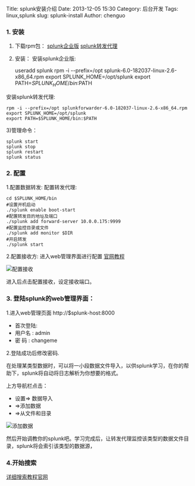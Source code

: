 Title: splunk安装介绍
Date: 2013-12-05 15:30
Category: 后台开发
Tags: linux,splunk
slug: splunk-install
Author: chenguo

### 1. 安装

1) 下载rpm包：
[splunk企业版](http://download.splunk.com/releases/6.0/splunk/linux/splunk-6.0-182037-linux-2.6-x86_64.rpm)
[splunk转发代理](http://download.splunk.com/releases/6.0/universalforwarder/linux/splunkforwarder-6.0-182037-linux-2.6-x86_64.rpm)

2) 安装：
安装splunk企业版:

    useradd splunk
    rpm -i --prefix=/opt splunk-6.0-182037-linux-2.6-x86_64.rpm
    export SPLUNK_HOME=/opt/splunk
    export PATH=$SPLUNK_HOME/bin:$PATH

安装splunk转发代理:

    rpm -i --prefix=/opt splunkforwarder-6.0-182037-linux-2.6-x86_64.rpm
    export SPLUNK_HOME=/opt/splunk
    export PATH=$SPLUNK_HOME/bin:$PATH

3)管理命令：

    splunk start
    splunk stop
    splunk restart
    splunk status

### 2. 配置

1.配置数据转发:
配置转发代理:

    cd $SPLUNK_HOME/bin
    #设置开机启动
    ./splunk enable boot-start
    #配置转发目的地址及端口
    ./splunk add forward-server 10.0.0.175:9999
    #配置监控目录或文件
    ./splunk add monitor $DIR
    #开启转发
    ./splunk start

2.配置接收方:
进入web管理界面进行配置 
[官网教程](http://docs.splunk.com/Documentation/Splunk/latest/Forwarding/Setupforwardingandreceiving)

![配置接收](/images/chenguo/setting_forward.png)

进入后点击配置接收，设定接收端口。

### 3. 登陆splunk的web管理界面：
1.进入web管理页面 http://$splunk-host:8000

* 首次登陆:
* 用户名 : admin
* 密  码 : changeme

2.登陆成功后修改密码.

在处理某类型数据时，可以将一小段数据文件导入，以供splunk学习，在你的帮助下，splunk将自动将日志解析为你想要的格式。

上方导航栏点击：

* 设置=> 数据导入
* =>添加数据
* =>从文件和目录

![添加数据](/images/chenguo/add_data.png)

然后开始调教你的splunk吧。学习完成后，让转发代理监控该类型的数据文件目录，splunk将会索引该类型的数据源，

### 4.开始搜索

[详细搜索教程官网](http://docs.splunk.com/Documentation/Splunk/latest/SearchTutorial/WelcometotheSearchTutorial)

